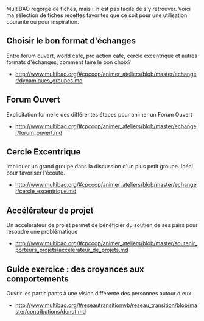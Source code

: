 <!--

---
title: Sélection fiches MultiBAO 
description: MultiBAO regorge de fiches, mais il n'est pas facile de s'y retrouver. Voici ma sélection de fiches recettes favorites que ce soit pour une utilisation courante ou pour inspiration.
image_url: 
---

-->

MultiBAO regorge de fiches, mais il n'est pas facile de s'y retrouver. Voici ma sélection de fiches recettes favorites que ce soit pour une utilisation courante ou pour inspiration.

## Choisir le bon format d'échanges

Entre forum ouvert, world cafe, pro action cafe, cercle excentrique et autres formats d'échanges, comment faire le bon choix?

- http://www.multibao.org/#cpcoop/animer_ateliers/blob/master/echanger/dynamiques_groupes.md

## Forum Ouvert

Explicitation formelle des différentes étapes pour animer un Forum Ouvert

- http://www.multibao.org/#cpcoop/animer_ateliers/blob/master/echanger/forum_ouvert.md


## Cercle Excentrique

Impliquer un grand groupe dans la discussion d'un plus petit groupe. Idéal pour favoriser l'écoute.

- http://www.multibao.org/#cpcoop/animer_ateliers/blob/master/echanger/cercle_excentrique.md

## Accélérateur de projet
Un accélérateur de projet permet de bénéficier du soutien de ses pairs pour résoudre une problématique
- http://www.multibao.org/#cpcoop/animer_ateliers/blob/master/soutenir_porteurs_projets/accelerateur_de_projets.md


## Guide exercice : des croyances aux comportements
Ouvrir les participants à une vision différente des personnes autour d'eux
- http://www.multibao.org/#reseautransitionwb/reseau_transition/blob/master/contributions/donut.md
